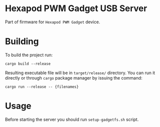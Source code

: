 # Hexapod PWM Gadget USB Server

Part of firmware for `Hexapod PWM Gadget` device.

# Building

To build the project run:
```
cargo build --release
```

Resulting executable file will be in
`target/release/` directory. You can
run it directly or through `cargo`
package manager by issuing the command:
```
cargo run --release -- {filenames}
```

# Usage

Before starting the server you should run
`setup-gadgetfs.sh` script.

